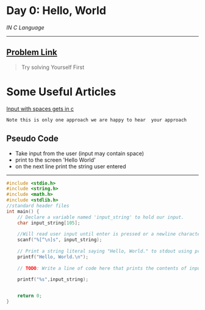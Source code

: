 # Day 0: Hello, World

_IN C Language_
****


## [Problem Link](https://www.hackerrank.com/challenges/30-hello-world/problem)

>Try  solving Yourself First


# Some Useful Articles
[ Input with spaces ](https://stackoverflow.com/questions/39431924/what-does-n-mean-in-c)
[ gets in c ](https://stackoverflow.com/questions/4346598/gets-function-in-c )


`Note this is only one approach we are happy to hear  your approach`







## Pseudo Code
- Take input from the user (input may contain space)
- print to the screen 'Hello World' 
- on the next line print the string user entered

**********









```c
#include <stdio.h>
#include <string.h>
#include <math.h>
#include <stdlib.h>
//standard header files
int main() {
    // Declare a variable named 'input_string' to hold our input.
    char input_string[105]; 
    
    //Will read user input until enter is pressed or a newline character is added (\n) and store it into a variable named input_string
    scanf("%[^\n]s", input_string); 
    
    // Print a string literal saying "Hello, World." to stdout using printf.
    printf("Hello, World.\n");
    
    // TODO: Write a line of code here that prints the contents of input_string to stdout.
        
    printf("%s",input_string);


    return 0;
}


```

